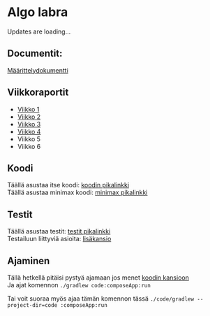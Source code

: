 # Algo labra

Updates are loading...

## Documentit:

[Määrittelydokumentti](documents/Määrittely.md)

## Viikkoraportit

- [Viikko 1](documents/viikkoraportit/viikko1.md)
- [Viikko 2](documents/viikkoraportit/viikko2.md)
- [Viikko 3](documents/viikkoraportit/viikko3.md)
- [Viikko 4](documents/viikkoraportit/viikko4.md)
- Viikko 5
- Viikko 6

## Koodi

Täällä asustaa itse koodi:   [koodin pikalinkki](code/composeApp/src/desktopMain/kotlin/io/qmpu842/labs)  
Täällä asustaa minimax koodi:   [minimax pikalinkki](code/composeApp/src/desktopMain/kotlin/io/qmpu842/labs/logic/profiles/MiniMaxV1Profile.kt)


## Testit

Täällä asustaa testit:   [testit pikalinkki](code/composeApp/src/desktopTest/kotlin/io/qmpu842/labs)  
Testailuun liittyviä asioita: [lisäkansio](documents/testaus)


## Ajaminen

Tällä hetkellä pitäisi pystyä ajamaan jos menet [koodin kansioon](code)  
Ja ajat komennon ```./gradlew code:composeApp:run```  
  
Tai voit suoraa myös ajaa tämän komennon tässä ```./code/gradlew --project-dir=code :composeApp:run```